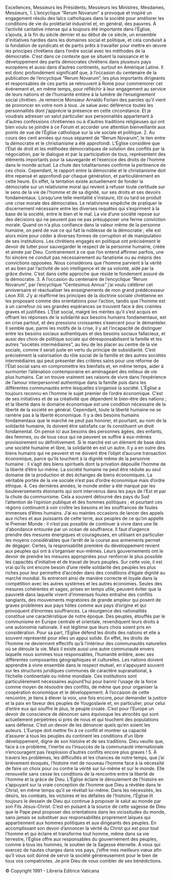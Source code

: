 Excellences, Messieurs les Présidents, Messieurs les Ministres, Mesdames, Messieurs, 1. L’encyclique “Rerum Novarum” a provoqué et inspiré un engagement résolu des laïcs catholiques dans la société pour améliorer les conditions de vie du prolétariat industriel et, en général, des pauvres. À l’activité caritative intense qui a toujours été importante dans l’Église, s’ajouta, à la fin du siècle dernier et au début de ce siècle, un ensemble d’initiatives hardies dans les domaines social et politique, et cela conduisit à la fondation de syndicats et de partis prêts à travailler pour mettre en œuvre les principes chrétiens dans l’ordre social avec les méthodes de la démocratie. C’est dans ce contexte que se situent la naissance et le développement des partis démocrates chrétiens dans plusieurs pays européens et aussi dans d’autres continents, surtout en Amérique Latine. Il est donc profondément significatif que, à l’occasion du centenaire de la publication de l’encyclique “Rerum Novarum”, les plus importants dirigeants et responsables de ces partis se retrouvent à Rome pour commémorer cet événement et, en même temps, pour réfléchir à leur engagement au service de leurs nations et de l’humanité entière à la lumière de l’enseignement social chrétien. Je remercie Monsieur Arnaldo Forlani des paroles qu’il vient de prononcer en votre nom à tous. Je salue avec déférence toutes les personnalités dont j’apprécie la présence en cette circonstance. Et je voudrais adresser un salut particulier aux personnalités appartenant à d’autres confessions chrétiennes ou à d’autres traditions religieuses qui ont bien voulu se joindre à ce Forum et accorder une attention bienveillante aux points de vue de l’Église catholique sur la vie sociale et politique. 2. Au cours des cent années qui nous séparent de “Rerum Novarum”, le lien entre la démocratie et le christianisme a été approfondi. L’Église considère que l’État de droit et les méthodes démocratiques de solution des conflits par la négociation, par le dialogue et par la participation de tous, représentent des éléments importants pour la sauvegarde et l’exercice des droits de l’homme dans le monde actuel. La chute des totalitarismes confirme la pertinence de ces choix. Cependant, le rapport entre la démocratie et le christianisme doit être repensé et approfondi par chaque génération, et particulièrement en cette heure. En effet, la tentation existe actuellement de fonder la démocratie sur un relativisme moral qui revient à refuser toute certitude sur le sens de la vie de l’homme et de sa dignité, sur ses droits et ses devoirs fondamentaux. Lorsqu’une telle mentalité s’instaure, tôt ou tard se produit une crise morale des démocraties. Le relativisme empêche de pratiquer le discernement nécessaire entre les diverses requêtes qui s’expriment à la base de la société, entre le bien et le mal. La vie d’une société repose sur des décisions qui ne peuvent pas ne pas présupposer une ferme conviction morale. Quand on n’a plus confiance dans la valeur même de la personne humaine, on perd de vue ce qui fait la noblesse de la démocratie ; elle est alors mûre pour céder à diverses formes de corruption et de manipulation de ses institutions. Les chrétiens engagés en politique ont précisément le devoir de lutter pour sauvegarder le respect de la personne humaine, créée et aimée par Dieu. Contrairement à ce que l’on entend affirmer parfois, une foi sincère ne conduit pas nécessairement au fanatisme ou au mépris des convictions opposées. Nous considérons que l’homme parvient à la vérité et au bien par l’activité de son intelligence et de sa volonté, aidé par la grâce divine. C’est dans cette approche que réside le fondement assuré de la démocratie. 3. À l’occasion du centenaire de l’encyclique “Rerum Novarum”, par l’encyclique “Centesimus Annus” j’ai voulu célébrer cet anniversaire et réactualiser les enseignements de mon grand prédécesseur Léon XIII. J’y ai réaffirmé les principes de la doctrine sociale chrétienne en les proposant comme des orientations pour l’action, tandis que l’homme est à un carrefour où ses grandes espérances se trouvent face à des craintes graves et justifiées. L’État social, malgré les mérites qu’il s’est acquis en offrant les réponses de la solidarité aux besoins humains fondamentaux, est en crise partout, et des pressions croissantes s’exercent pour le démanteler. Il semble que, parmi les motifs de la crise, il y ait l’incapacité de distinguer entre les besoins sociaux authentiques et des besoins sociaux fallacieux, et aussi des choix de politique sociale qui déresponsabilisent la famille et les autres “sociétés intermédiaires”, au lieu de les placer au centre de la vie sociale, comme il serait juste en vertu du principe de subsidiarité. C’est précisément la valorisation du rôle social de la famille et des autres sociétés intermédiaires qui peut présenter des critères sains pour une réforme de l’État social sans en compromettre les bienfaits et, en même temps, aider à surmonter l’aliénation contemporaine en aménageant des milieux de vie plus humains. Car on trouve vraiment ses raisons de vivre dans l’expérience de l’amour interpersonnel authentique dans la famille puis dans les différentes communautés entre lesquelles s’organise la société. L’Église a toujours reconnu en l’homme le sujet premier de l’ordre économique. C’est de ses initiatives et de sa créativité que dépendent le bien-être des nations ; et la liberté dans le domaine économique est une condition nécessaire de la liberté de la société en général. Cependant, toute la liberté humaine ne se ramène pas à la liberté économique. Il y a des besoins humains fondamentaux que le marché ne peut pas honorer, et pourtant, au nom de la solidarité humaine, ils doivent être satisfaits car ils constituent un droit fondamental. On pense ici aux besoins des personnes âgées, des enfants, des femmes, ou de tous ceux qui ne peuvent se suffire à eux-mêmes provisoirement ou définitivement. Si le marché est un élément de base dans une société humaine et libre, la solidarité en est un autre. Il y a en outre des biens humains qui ne peuvent et ne doivent être l’objet d’aucune transaction économique, parce qu’ils touchent à la dignité même de la personne humaine : il s’agit des biens spirituels dont la privation dépouille l’homme de la liberté d’être lui-même. La société humaine ne peut être réduite au seul domaine de la production et des échanges de biens économiques. La véritable portée de la vie sociale n’est pas d’ordre économique mais d’ordre éthique. 4. Ces dernières années, le monde entier a été marqué par les bouleversements étonnants qui sont intervenus dans les pays de l’Est et par la chute du communisme. Cela a souvent détourné des pays du Sud l’attention de l’opinion publique et des hommes politiques ; et pourtant ces régions continuent à voir croître les besoins et les souffrances de foules immenses d’êtres humains. J’ai eu maintes occasions de lancer des appels aux riches et aux puissants de cette terre, aux peuples de ce qu’on appelle le Premier Monde : il n’est pas possible de continuer à vivre dans une île d’abondance entourée par un océan de souffrance. Il faut d’urgence prendre des mesures énergiques et courageuses, en utilisant en particulier les moyens considérables que l’arrêt de la course aux armements permet de dégager. Certes, la responsabilité première du développement revient aux peuples qui ont à s’organiser eux-mêmes. Leurs gouvernements ont le devoir de prendre les mesures appropriées pour renforcer le plus possible les capacités d’initiative et de travail de leurs peuples. Sur cette voie, il est vrai qu’ils ont encore besoin d’une réelle solidarité des peuples les plus riches pour leur permettre d’accéder dans des conditions d’égale dignité au marché mondial. Ils entreront ainsi de manière correcte et loyale dans la compétition avec les autres systèmes et les autres économies. Seules des mesures cohérentes et sages, prises en temps utile, peuvent éviter que la pauvreté dans laquelle vivent d’immenses foules entraîne des conflits sanglants, des mouvements migratoires de grande ampleur qui posent de graves problèmes aux pays hôtes comme aux pays d’origine et qui provoquent d’énormes souffrances. La résurgence des nationalités constitue une caractéristique de notre époque. Des peuples, étouffés par le communisme en Europe centrale et orientale, revendiquent leurs droits à une autonomie nationale. Il est légitime que leurs choix soient pris en considération. Pour sa part, l’Église défend les droits des nations et elle a souvent représenté pour elles un appui solide. En effet, les droits de l’homme ne deviennent effectifs qu’à l’intérieur des communautés naturelles où se déroule la vie. Mais il existe aussi une autre communauté envers laquelle nous sommes tous responsables, l’humanité entière, avec ses différentes composantes géographiques et culturelles. Les nations doivent apprendre à vivre ensemble dans le respect mutuel, en s’appuyant souvent sur les structures juridiques communes de caractère supranational, à l’échelle continentale ou même mondiale. Ces institutions sont particulièrement nécessaires aujourd’hui pour bannir l’usage de la force comme moyen de résoudre des conflits, de même que pour organiser la coopération économique et le développement. À l’occasion de cette rencontre, je tiens à élever la voix, une fois encore, pour demander la justice et la paix en faveur des peuples de Yougoslavie et, en particulier, pour celui d’entre eux qui souffre le plus, le peuple croate. C’est pour l’Europe un devoir de conscience de dénoncer sans équivoque les atrocités qui sont actuellement perpétrées si près de nous et qui touchent des populations sans défense. C’est un devoir de les dénoncer quels qu’en soient les auteurs. L’Europe doit mettre fin à ce conflit et montrer sa capacité d’assurer à tous les peuples du continent les conditions d’un libre développement, digne de son histoire et de ses traditions. Dieu veuille que, face à ce problème, l’inertie ou l’insuccès de la communauté internationale n’encouragent pas l’explosion d’autres conflits encore plus graves ! 5. À travers les problèmes, les difficultés et les chances de notre temps, que j’ai brièvement évoqués, l’histoire met de nouveau l’homme face à la nécessité de faire un choix pour ou contre la vérité sur lui-même et sur le monde. Elle renouvelle sans cesse les conditions de la rencontre entre la liberté de l’homme et la grâce de Dieu. L’Église éclaire le déroulement de l’histoire en s’appuyant sur la vraie conception de l’homme que Dieu a révélée dans le Christ, en même temps qu’il se révélait lui-même. Dans les nécessités, les désirs, les combats, les victoires et les défaites de l’histoire, l’Église lit toujours le dessein de Dieu qui continue à proposer le salut au monde par son Fils Jésus-Christ. C’est en puisant à la source de cette sagesse de Dieu que le Pape peut proposer des orientations dans les vicissitudes du monde, sans jamais se substituer aux responsabilités proprement laïques qui appartiennent aux hommes politiques et aux dirigeants des peuples. En accomplissant son devoir d’annoncer la vérité du Christ qui est pour tout l’homme et qui éclaire et transforme tout homme, même dans sa vie terrestre, l’Église offre aux responsables du gouvernement des peuples, comme à tous les hommes, le soutien de la Sagesse éternelle. À vous qui exercez de hautes charges dans vos pays, j’offre mes meilleurs vœux afin qu’il vous soit donné de servir la société généreusement pour le bien de tous vos compatriotes. Je prie Dieu de vous combler de ses bénédictions.

© Copyright 1991 - Libreria Editrice Vaticana